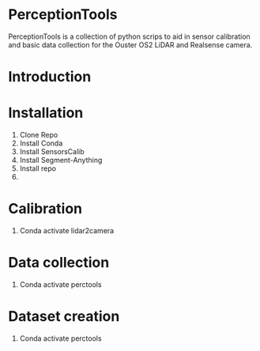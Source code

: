 # PerceptionTools

PerceptionTools is a collection of python scrips to aid in sensor calibration and basic data collection for the Ouster OS2 LiDAR and Realsense camera. 

# Introduction

<Add general overview of sensors and methods>

# Installation

1. Clone Repo
2. Install Conda
3. Install SensorsCalib
4. Install Segment-Anything
5. Install repo
6. 

# Calibration

1. Conda activate lidar2camera

# Data collection

1. Conda activate perctools

# Dataset creation

1. Conda activate perctools